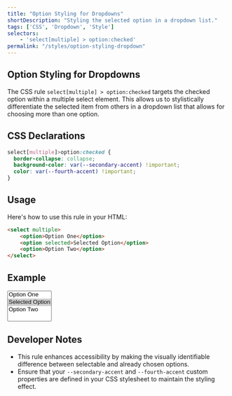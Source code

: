 ```yaml
---
title: "Option Styling for Dropdowns"
shortDescription: "Styling the selected option in a dropdown list."
tags: ['CSS', 'Dropdown', 'Style']
selectors:
    - 'select[multiple] > option:checked'
permalink: "/styles/option-styling-dropdown"
---
```


## Option Styling for Dropdowns

The CSS rule `select[multiple] > option:checked` targets the checked option within a multiple select element. This allows us to stylistically differentiate the selected item from others in a dropdown list that allows for choosing more than one option.

## CSS Declarations

```css
select[multiple]>option:checked {
  border-collapse: collapse;
  background-color: var(--secondary-accent) !important;
  color: var(--fourth-accent) !important;
}
```

## Usage

Here's how to use this rule in your HTML:

```html
<select multiple>
    <option>Option One</option>
    <option selected>Selected Option</option>
    <option>Option Two</option>
</select>
```

## Example

<div class="example-container">
    <select multiple>
        <option>Option One</option>
        <option selected>Selected Option</option>
        <option>Option Two</option>
    </select>
</div>

## Developer Notes

- This rule enhances accessibility by making the visually identifiable difference between selectable and already chosen options.
- Ensure that your `--secondary-accent` and `--fourth-accent` custom properties are defined in your CSS stylesheet to maintain the styling effect.
